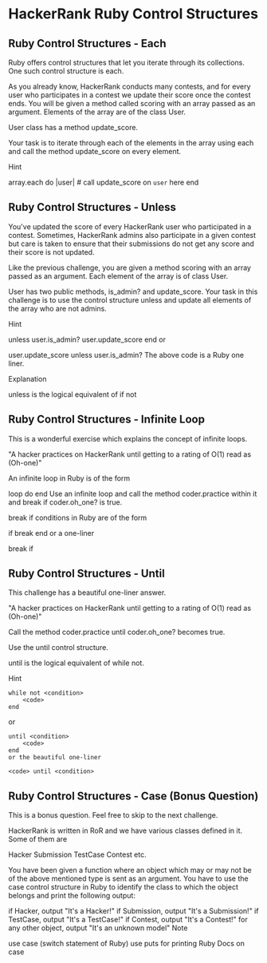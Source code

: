 HackerRank Ruby Control Structures
==================================
Ruby Control Structures - Each
------------------------------
Ruby offers control structures that let you iterate through its collections. One such control structure is each.

As you already know, HackerRank conducts many contests, and for every user who participates in a contest we update their score once the contest ends. You will be given a method called scoring with an array passed as an argument. Elements of the array are of the class User.

User class has a method update_score.

Your task is to iterate through each of the elements in the array using each and call the method update_score on every element.

Hint

array.each do |user|
    # call update_score on `user` here
end

Ruby Control Structures - Unless
--------------------------------
You've updated the score of every HackerRank user who participated in a contest. Sometimes, HackerRank admins also participate in a given contest but care is taken to ensure that their submissions do not get any score and their score is not updated.

Like the previous challenge, you are given a method scoring with an array passed as an argument. Each element of the array is of class User.

User has two public methods, is_admin? and update_score. Your task in this challenge is to use the control structure unless and update all elements of the array who are not admins.

Hint

unless user.is_admin?
    user.update_score
end
or

user.update_score unless user.is_admin? 
The above code is a Ruby one liner.

Explanation

unless is the logical equivalent of if not

Ruby Control Structures - Infinite Loop
---------------------------------------
This is a wonderful exercise which explains the concept of infinite loops.

"A hacker practices on HackerRank until getting to a rating of O(1) read as (Oh-one)"

An infinite loop in Ruby is of the form

loop do
end
Use an infinite loop and call the method coder.practice within it and break if coder.oh_one? is true.

break if conditions in Ruby are of the form

if <condition>
    break
end
or a one-liner

break if <condition>

Ruby Control Structures - Until
-------------------------------
This challenge has a beautiful one-liner answer.

"A hacker practices on HackerRank until getting to a rating of O(1) read as (Oh-one)"

Call the method coder.practice until coder.oh_one? becomes true.

Use the until control structure.

until is the logical equivalent of while not.

Hint
```
while not <condition>
    <code>
end
```
or
```
until <condition>
    <code>
end
or the beautiful one-liner

<code> until <condition>
```
Ruby Control Structures - Case (Bonus Question)
-----------------------------------------------
This is a bonus question. Feel free to skip to the next challenge.

HackerRank is written in RoR and we have various classes defined in it. Some of them are

Hacker
Submission
TestCase
Contest
etc.

You have been given a function where an object which may or may not be of the above mentioned type is sent as an argument. You have to use the case control structure in Ruby to identify the class to which the object belongs and print the following output:

if Hacker, output "It's a Hacker!"
if Submission, output "It's a Submission!"
if TestCase, output "It's a TestCase!"
if Contest, output "It's a Contest!"
for any other object, output "It's an unknown model"
Note

use case (switch statement of Ruby)
use puts for printing
Ruby Docs on case

